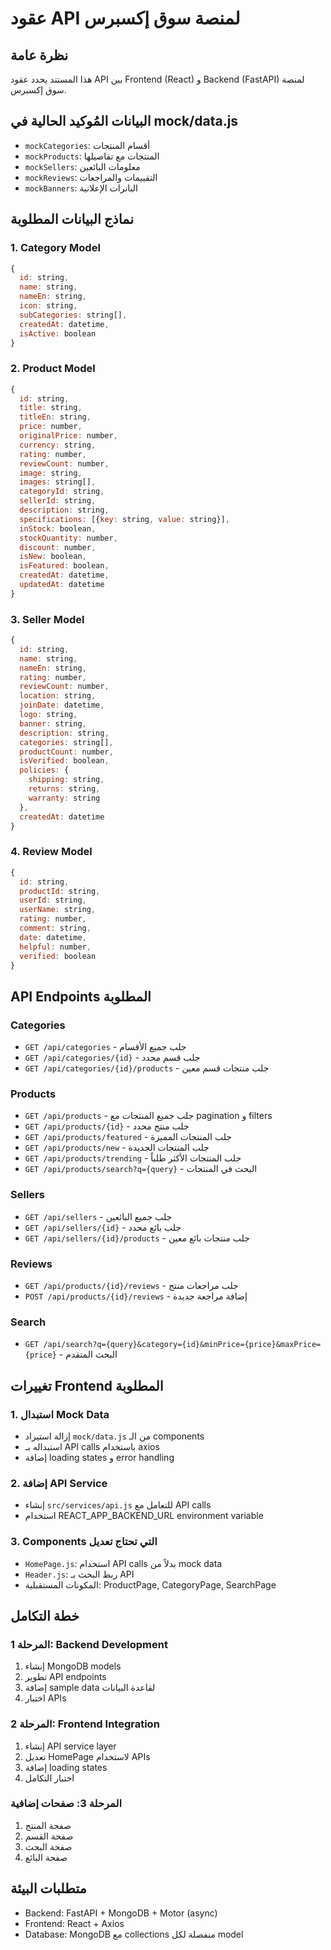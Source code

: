 # عقود API لمنصة سوق إكسبرس

## نظرة عامة
هذا المستند يحدد عقود API بين Frontend (React) و Backend (FastAPI) لمنصة سوق إكسبرس.

## البيانات المُوكيد الحالية في mock/data.js
- `mockCategories`: أقسام المنتجات
- `mockProducts`: المنتجات مع تفاصيلها
- `mockSellers`: معلومات البائعين
- `mockReviews`: التقييمات والمراجعات
- `mockBanners`: البانرات الإعلانية

## نماذج البيانات المطلوبة

### 1. Category Model
```javascript
{
  id: string,
  name: string,
  nameEn: string,
  icon: string,
  subCategories: string[],
  createdAt: datetime,
  isActive: boolean
}
```

### 2. Product Model
```javascript
{
  id: string,
  title: string,
  titleEn: string,
  price: number,
  originalPrice: number,
  currency: string,
  rating: number,
  reviewCount: number,
  image: string,
  images: string[],
  categoryId: string,
  sellerId: string,
  description: string,
  specifications: [{key: string, value: string}],
  inStock: boolean,
  stockQuantity: number,
  discount: number,
  isNew: boolean,
  isFeatured: boolean,
  createdAt: datetime,
  updatedAt: datetime
}
```

### 3. Seller Model
```javascript
{
  id: string,
  name: string,
  nameEn: string,
  rating: number,
  reviewCount: number,
  location: string,
  joinDate: datetime,
  logo: string,
  banner: string,
  description: string,
  categories: string[],
  productCount: number,
  isVerified: boolean,
  policies: {
    shipping: string,
    returns: string,
    warranty: string
  },
  createdAt: datetime
}
```

### 4. Review Model
```javascript
{
  id: string,
  productId: string,
  userId: string,
  userName: string,
  rating: number,
  comment: string,
  date: datetime,
  helpful: number,
  verified: boolean
}
```

## API Endpoints المطلوبة

### Categories
- `GET /api/categories` - جلب جميع الأقسام
- `GET /api/categories/{id}` - جلب قسم محدد
- `GET /api/categories/{id}/products` - جلب منتجات قسم معين

### Products
- `GET /api/products` - جلب جميع المنتجات مع pagination و filters
- `GET /api/products/{id}` - جلب منتج محدد
- `GET /api/products/featured` - جلب المنتجات المميزة
- `GET /api/products/new` - جلب المنتجات الجديدة
- `GET /api/products/trending` - جلب المنتجات الأكثر طلباً
- `GET /api/products/search?q={query}` - البحث في المنتجات

### Sellers
- `GET /api/sellers` - جلب جميع البائعين
- `GET /api/sellers/{id}` - جلب بائع محدد
- `GET /api/sellers/{id}/products` - جلب منتجات بائع معين

### Reviews
- `GET /api/products/{id}/reviews` - جلب مراجعات منتج
- `POST /api/products/{id}/reviews` - إضافة مراجعة جديدة

### Search
- `GET /api/search?q={query}&category={id}&minPrice={price}&maxPrice={price}` - البحث المتقدم

## تغييرات Frontend المطلوبة

### 1. استبدال Mock Data
- إزالة استيراد `mock/data.js` من الـ components
- استبداله بـ API calls باستخدام axios
- إضافة loading states و error handling

### 2. إضافة API Service
- إنشاء `src/services/api.js` للتعامل مع API calls
- استخدام REACT_APP_BACKEND_URL environment variable

### 3. Components التي تحتاج تعديل
- `HomePage.js`: استخدام API calls بدلاً من mock data
- `Header.js`: ربط البحث بـ API
- المكونات المستقبلية: ProductPage, CategoryPage, SearchPage

## خطة التكامل

### المرحلة 1: Backend Development
1. إنشاء MongoDB models
2. تطوير API endpoints
3. إضافة sample data لقاعدة البيانات
4. اختبار APIs

### المرحلة 2: Frontend Integration
1. إنشاء API service layer
2. تعديل HomePage لاستخدام APIs
3. إضافة loading states
4. اختبار التكامل

### المرحلة 3: صفحات إضافية
1. صفحة المنتج
2. صفحة القسم
3. صفحة البحث
4. صفحة البائع

## متطلبات البيئة
- Backend: FastAPI + MongoDB + Motor (async)
- Frontend: React + Axios
- Database: MongoDB مع collections منفصلة لكل model